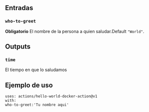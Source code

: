 ## Entradas
### `who-to-greet`
**Obligatorio** El nombre de la persona a quien saludar.Default `"World"`.
## Outputs
### `time`
El tiempo en que lo saludamos
## Ejemplo de uso
	uses: actions/hello-world-docker-action@v1
	with:
	who-to-greet:'Tu nombre aqui'
